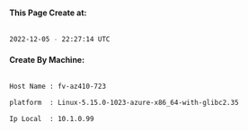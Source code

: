 
   
#### This Page Create at:

```bash

2022-12-05 - 22:27:14 UTC

```

#### Create By Machine:

```bash

Host Name : fv-az410-723

platform  : Linux-5.15.0-1023-azure-x86_64-with-glibc2.35

Ip Local  : 10.1.0.99

```

